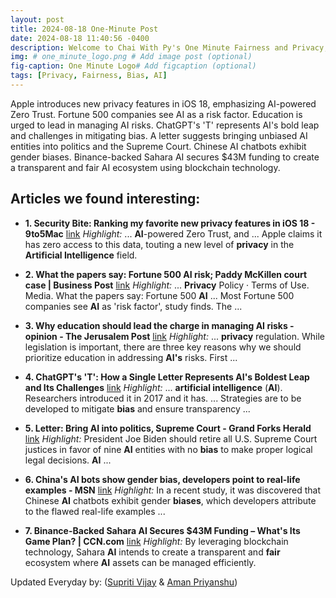 ```yaml
---
layout: post
title: 2024-08-18 One-Minute Post
date: 2024-08-18 11:40:56 -0400
description: Welcome to Chai With Py's One Minute Fairness and Privacy, which aims to provide you the current happenings in the world of Fairness, Privacy, and AI.
img: # one_minute_logo.png # Add image post (optional)
fig-caption: One Minute Logo# Add figcaption (optional)
tags: [Privacy, Fairness, Bias, AI]
---
```


Apple introduces new privacy features in iOS 18, emphasizing AI-powered Zero Trust. Fortune 500 companies see AI as a risk factor. Education is urged to lead in managing AI risks. ChatGPT's 'T' represents AI's bold leap and challenges in mitigating bias. A letter suggests bringing unbiased AI entities into politics and the Supreme Court. Chinese AI chatbots exhibit gender biases. Binance-backed Sahara AI secures $43M funding to create a transparent and fair AI ecosystem using blockchain technology.

## Articles we found interesting:

- **1. Security Bite: Ranking my favorite new <b>privacy</b> features in iOS 18 - 9to5Mac** [link](https://9to5mac.com/security-bite-ranking-my-favorite-new-privacy-features-in-ios-18/)
_Highlight:_ ... <b>AI</b>-powered Zero Trust, and ... Apple claims it has zero access to this data, touting a new level of <b>privacy</b> in the <b>Artificial Intelligence</b> field.

- **2. What the papers say: Fortune 500 <b>AI</b> risk; Paddy McKillen court case | Business Post** [link](https://www.businesspost.ie/news/what-the-papers-say-fortune-500-ai-risk-paddy-mckillen-court-case/)
_Highlight:_ ... <b>Privacy</b> Policy &middot; Terms of Use. Media. What the papers say: Fortune 500 <b>AI</b> ... Most Fortune 500 companies see <b>AI</b> as &#39;risk factor&#39;, study finds. The&nbsp;...

- **3. Why education should lead the charge in managing <b>AI</b> risks - opinion - The Jerusalem Post** [link](https://www.jpost.com/opinion/article-815121)
_Highlight:_ ... <b>privacy</b> regulation. While legislation is important, there are three key reasons why we should prioritize education in addressing <b>AI&#39;s</b> risks. First&nbsp;...

- **4. ChatGPT&#39;s &#39;T&#39;: How a Single Letter Represents <b>AI&#39;s</b> Boldest Leap and Its Challenges** [link](https://www.techiexpert.com/chatgpts-t-how-a-single-letter-represents-ais-boldest-leap-and-its-challenges/)
_Highlight:_ ... <b>artificial intelligence</b> (<b>AI</b>). Researchers introduced it in 2017 and it has. ... Strategies are to be developed to mitigate <b>bias</b> and ensure transparency&nbsp;...

- **5. Letter: Bring <b>AI</b> into politics, Supreme Court - Grand Forks Herald** [link](https://www.grandforksherald.com/opinion/letters/letter-bring-ai-into-politics-supreme-court)
_Highlight:_ President Joe Biden should retire all U.S. Supreme Court justices in favor of nine <b>AI</b> entities with no <b>bias</b> to make proper logical legal decisions. <b>AI</b>&nbsp;...

- **6. China&#39;s <b>AI</b> bots show gender <b>bias</b>, developers point to real-life examples - MSN** [link](http://www.msn.com/en-in/money/news/china-s-ai-bots-show-gender-bias-developers-point-to-real-life-examples/ar-BB1nRfan%3Fapiversion%3Dv2%26noservercache%3D1%26domshim%3D1%26renderwebcomponents%3D1%26wcseo%3D1%26batchservertelemetry%3D1%26noservertelemetry%3D1)
_Highlight:_ In a recent study, it was discovered that Chinese <b>AI</b> chatbots exhibit gender <b>biases</b>, which developers attribute to the flawed real-life examples&nbsp;...

- **7. Binance-Backed Sahara <b>AI</b> Secures $43M Funding – What&#39;s Its Game Plan? | CCN.com** [link](https://www.ccn.com/news/technology/binance-backed-sahara-ai-funding/)
_Highlight:_ By leveraging blockchain technology, Sahara <b>AI</b> intends to create a transparent and <b>fair</b> ecosystem where <b>AI</b> assets can be managed efficiently.


Updated Everyday by: (<a href="https://supritivijay.github.io/">Supriti Vijay</a> & <a href="https://amanpriyanshu.github.io/">Aman Priyanshu</a>)
